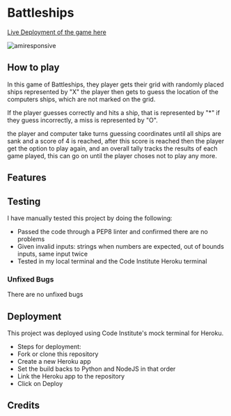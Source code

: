# Battleships

[Live Deployment of the game here](https://battle-ships-jc-e50b599c051e.herokuapp.com/)

![amiresponsive](docs/images/amiresponsive.png)

## How to play

In this game of Battleships, they player gets their grid with randomly placed ships represented by "X" the player then gets to guess the location of the computers ships, which are not marked on the grid.

If the player guesses correctly and hits a ship, that is represented by "*" if they guess incorrectly, a miss is represented by "O".

the player and computer take turns guessing coordinates until all ships are sank and a score of 4 is reached, after this score is reached then the player get the option to play again, and an overall tally tracks the results of each game played, this can go on until the player choses not to play any more.

## Features

## Testing

I have manually tested this project by doing the following:
- Passed the code through a PEP8 linter and confirmed there are no problems
- Given invalid inputs: strings when numbers are expected, out of bounds inputs, same input twice
- Tested in my local terminal and the Code Institute Heroku terminal

### Unfixed Bugs

There are no unfixed bugs

## Deployment

This project was deployed using Code Institute's mock terminal for Heroku.
- Steps for deployment:
- Fork or clone this repository
- Create a new Heroku app
- Set the build backs to Python and NodeJS in that order
- Link the Heroku app to the repository
- Click on Deploy

## Credits
